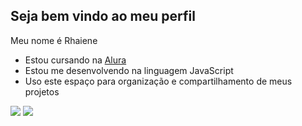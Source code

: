 ## Seja bem vindo ao meu perfil

 Meu nome é Rhaiene

- Estou cursando na [Alura](https://www.alura.com.br)
- Estou me desenvolvendo na linguagem JavaScript
- Uso este espaço para organização e compartilhamento de meus projetos


![](https://media1.tenor.com/m/4-2ipSO3LyAAAAAd/roger-guedes-corinthians-x-palmeiras.gif)
![](https://media1.tenor.com/m/MCBkr6dWLkUAAAAd/corinthians-rodrigo-garro.gif)
